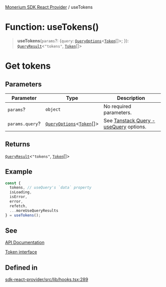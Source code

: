[Monerium SDK React Provider](../README.md) / useTokens

# Function: useTokens()

> **useTokens**(`params`?: \{`query`: [`QueryOptions`](../type-aliases/QueryOptions.md)\<[`Token`](../interfaces/Token.md)[]\>; \}): [`QueryResult`](../type-aliases/QueryResult.md)\<`"tokens"`, [`Token`](../interfaces/Token.md)[]\>

# Get tokens

## Parameters

| Parameter       | Type                                                                                     | Description                                                                                                         |
| --------------- | ---------------------------------------------------------------------------------------- | ------------------------------------------------------------------------------------------------------------------- |
| `params`?       | `object`                                                                                 | No required parameters.                                                                                             |
| `params.query`? | [`QueryOptions`](../type-aliases/QueryOptions.md)\<[`Token`](../interfaces/Token.md)[]\> | See [Tanstack Query - useQuery](https://tanstack.com/query/latest/docs/framework/react/reference/useQuery) options. |

## Returns

[`QueryResult`](../type-aliases/QueryResult.md)\<`"tokens"`, [`Token`](../interfaces/Token.md)[]\>

## Example

```ts
const {
  tokens, // useQuery's `data` property
  isLoading,
  isError,
  error,
  refetch,
  ...moreUseQueryResults
} = useTokens();
```

## See

[API Documentation](https://monerium.dev/api-docs#operation/tokens)

[Token interface](https://github.com/monerium/js-monorepo/blob/main/packages/sdk/docs/generated/interfaces/Token.md)

## Defined in

[sdk-react-provider/src/lib/hooks.tsx:289](https://github.com/monerium/js-monorepo/blob/main/packages/sdk-react-provider/src/lib/hooks.tsx#L289)
